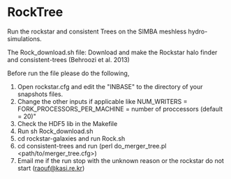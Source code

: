 # RockTree
Run the rockstar and consistent Trees on the SIMBA meshless hydro-simulations.  

The Rock_download.sh file: Download and make the Rockstar halo finder and consistent-trees (Behroozi et al. 2013) 

 Before run the file please do the following,

 1. Open rockstar.cfg and edit the "INBASE" to the directory of your snapshots files.
 2. Change the other inputs if applicable like NUM_WRITERS = FORK_PROCESSORS_PER_MACHINE = number of proccessors (default = 20)"
 3. Check the HDF5 lib in the Makefile
 4. Run sh Rock_download.sh
 5. cd rockstar-galaxies and run Rock.sh
 6. cd consistent-trees and run (perl do_merger_tree.pl  <path/to/merger_tree.cfg>)
 7. Email me if the run stop with the unknown reason or the rockstar do not start (raouf@kasi.re.kr)
